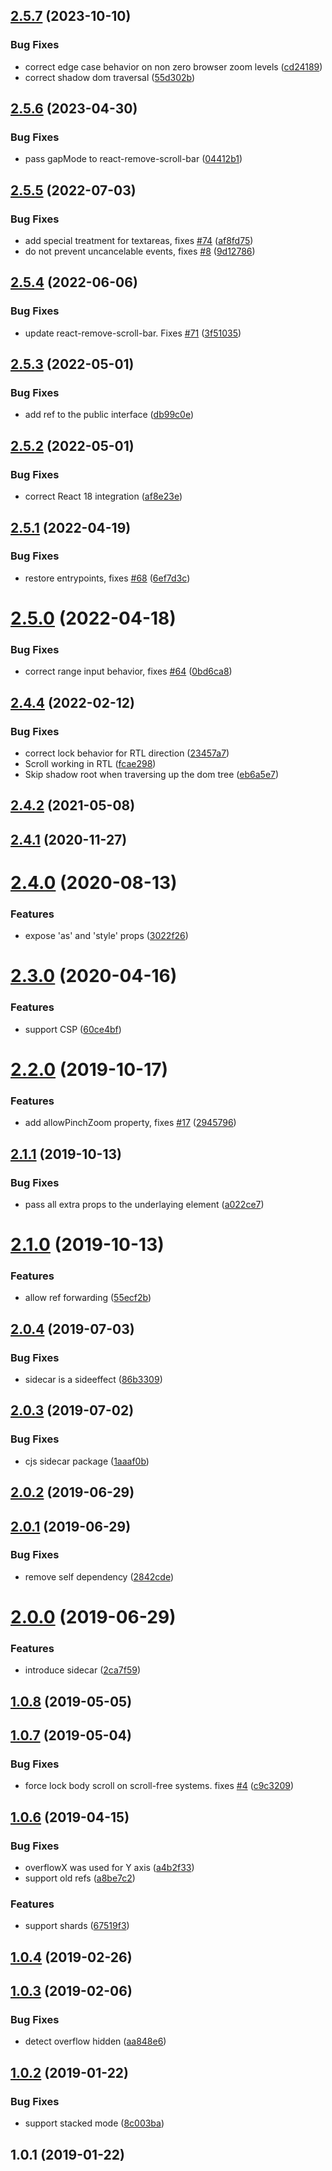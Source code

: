 ## [2.5.7](https://github.com/theKashey/react-remove-scroll/compare/v2.5.6...v2.5.7) (2023-10-10)

### Bug Fixes

- correct edge case behavior on non zero browser zoom levels ([cd24189](https://github.com/theKashey/react-remove-scroll/commit/cd24189765f59074bba22cbf03ce5f80e2950c7d))
- correct shadow dom traversal ([55d302b](https://github.com/theKashey/react-remove-scroll/commit/55d302ba98f250eb366fc36337b4d4656889ae88))

## [2.5.6](https://github.com/theKashey/react-remove-scroll/compare/v2.5.5...v2.5.6) (2023-04-30)

### Bug Fixes

- pass gapMode to react-remove-scroll-bar ([04412b1](https://github.com/theKashey/react-remove-scroll/commit/04412b14b3f164a632e711998ba414f0a9929438))

## [2.5.5](https://github.com/theKashey/react-remove-scroll/compare/v2.5.4...v2.5.5) (2022-07-03)

### Bug Fixes

- add special treatment for textareas, fixes [#74](https://github.com/theKashey/react-remove-scroll/issues/74) ([af8fd75](https://github.com/theKashey/react-remove-scroll/commit/af8fd751a49d6deb9f40d79ecef9b030f291354e))
- do not prevent uncancelable events, fixes [#8](https://github.com/theKashey/react-remove-scroll/issues/8) ([9d12786](https://github.com/theKashey/react-remove-scroll/commit/9d127860addd39c7305aea9e57ee2f51cecd229d))

## [2.5.4](https://github.com/theKashey/react-remove-scroll/compare/v2.5.3...v2.5.4) (2022-06-06)

### Bug Fixes

- update react-remove-scroll-bar. Fixes [#71](https://github.com/theKashey/react-remove-scroll/issues/71) ([3f51035](https://github.com/theKashey/react-remove-scroll/commit/3f51035e5a433443657169ea8c61661acf301b14))

## [2.5.3](https://github.com/theKashey/react-remove-scroll/compare/v2.5.2...v2.5.3) (2022-05-01)

### Bug Fixes

- add ref to the public interface ([db99c0e](https://github.com/theKashey/react-remove-scroll/commit/db99c0e484fd67ee87a889d4cb939c5a43f2734a))

## [2.5.2](https://github.com/theKashey/react-remove-scroll/compare/v2.5.1...v2.5.2) (2022-05-01)

### Bug Fixes

- correct React 18 integration ([af8e23e](https://github.com/theKashey/react-remove-scroll/commit/af8e23e28be1d1fed917fc2967030d29680c2fc2))

## [2.5.1](https://github.com/theKashey/react-remove-scroll/compare/v2.5.0...v2.5.1) (2022-04-19)

### Bug Fixes

- restore entrypoints, fixes [#68](https://github.com/theKashey/react-remove-scroll/issues/68) ([6ef7d3c](https://github.com/theKashey/react-remove-scroll/commit/6ef7d3c8b935c9bc1eb75f1aa8e1ea6738ae2985))

# [2.5.0](https://github.com/theKashey/react-remove-scroll/compare/v2.4.4...v2.5.0) (2022-04-18)

### Bug Fixes

- correct range input behavior, fixes [#64](https://github.com/theKashey/react-remove-scroll/issues/64) ([0bd6ca8](https://github.com/theKashey/react-remove-scroll/commit/0bd6ca85d014acc10ed37b6d3f9e70e1ee4e2c30))

## [2.4.4](https://github.com/theKashey/react-remove-scroll/compare/v2.4.2...v2.4.4) (2022-02-12)

### Bug Fixes

- correct lock behavior for RTL direction ([23457a7](https://github.com/theKashey/react-remove-scroll/commit/23457a7770e010b36b950057d90f496d12d8a93c))
- Scroll working in RTL ([fcae298](https://github.com/theKashey/react-remove-scroll/commit/fcae298d7d35de00ec35fd712bee54c7db2d491c))
- Skip shadow root when traversing up the dom tree ([eb6a5e7](https://github.com/theKashey/react-remove-scroll/commit/eb6a5e7ddc70432586c07e151e535d0e9d631833))

## [2.4.2](https://github.com/theKashey/react-remove-scroll/compare/v2.4.1...v2.4.2) (2021-05-08)

## [2.4.1](https://github.com/theKashey/react-remove-scroll/compare/v2.4.0...v2.4.1) (2020-11-27)

# [2.4.0](https://github.com/theKashey/react-remove-scroll/compare/v2.3.0...v2.4.0) (2020-08-13)

### Features

- expose 'as' and 'style' props ([3022f26](https://github.com/theKashey/react-remove-scroll/commit/3022f26e811de6e6154298743159bfe9b18bf332))

# [2.3.0](https://github.com/theKashey/react-remove-scroll/compare/v2.2.0...v2.3.0) (2020-04-16)

### Features

- support CSP ([60ce4bf](https://github.com/theKashey/react-remove-scroll/commit/60ce4bf25caf845090cc5ff952ae78d8dca7b587))

# [2.2.0](https://github.com/theKashey/react-remove-scroll/compare/v2.1.1...v2.2.0) (2019-10-17)

### Features

- add allowPinchZoom property, fixes [#17](https://github.com/theKashey/react-remove-scroll/issues/17) ([2945796](https://github.com/theKashey/react-remove-scroll/commit/2945796612cdbdc36bb3a888c449e62908a3bea1))

## [2.1.1](https://github.com/theKashey/react-remove-scroll/compare/v2.1.0...v2.1.1) (2019-10-13)

### Bug Fixes

- pass all extra props to the underlaying element ([a022ce7](https://github.com/theKashey/react-remove-scroll/commit/a022ce7c088bdeb5b6db048cd8f4e3ea48ce1eb5))

# [2.1.0](https://github.com/theKashey/react-remove-scroll/compare/v2.0.4...v2.1.0) (2019-10-13)

### Features

- allow ref forwarding ([55ecf2b](https://github.com/theKashey/react-remove-scroll/commit/55ecf2bc16cbba54064f7ac60b323fbf820e662c))

## [2.0.4](https://github.com/theKashey/react-remove-scroll/compare/v2.0.3...v2.0.4) (2019-07-03)

### Bug Fixes

- sidecar is a sideeffect ([86b3309](https://github.com/theKashey/react-remove-scroll/commit/86b330978198235e9d69088a35cae3597361c030))

## [2.0.3](https://github.com/theKashey/react-remove-scroll/compare/v2.0.2...v2.0.3) (2019-07-02)

### Bug Fixes

- cjs sidecar package ([1aaaf0b](https://github.com/theKashey/react-remove-scroll/commit/1aaaf0b2b6245705043b93525be5c522ba69ecdc))

## [2.0.2](https://github.com/theKashey/react-remove-scroll/compare/v2.0.1...v2.0.2) (2019-06-29)

## [2.0.1](https://github.com/theKashey/react-remove-scroll/compare/v2.0.0...v2.0.1) (2019-06-29)

### Bug Fixes

- remove self dependency ([2842cde](https://github.com/theKashey/react-remove-scroll/commit/2842cdebbcc22258e422c1c5c0fb6bbc544f4dd3))

# [2.0.0](https://github.com/theKashey/react-remove-scroll/compare/v1.0.8...v2.0.0) (2019-06-29)

### Features

- introduce sidecar ([2ca7f59](https://github.com/theKashey/react-remove-scroll/commit/2ca7f59e86abc6e252422ec5cb6132281e945984))

## [1.0.8](https://github.com/theKashey/react-remove-scroll/compare/v1.0.7...v1.0.8) (2019-05-05)

## [1.0.7](https://github.com/theKashey/react-remove-scroll/compare/v1.0.6...v1.0.7) (2019-05-04)

### Bug Fixes

- force lock body scroll on scroll-free systems. fixes [#4](https://github.com/theKashey/react-remove-scroll/issues/4) ([c9c3209](https://github.com/theKashey/react-remove-scroll/commit/c9c320935c5cb0adb277d7dd5359295b80b6bf52))

## [1.0.6](https://github.com/theKashey/react-remove-scroll/compare/v1.0.4...v1.0.6) (2019-04-15)

### Bug Fixes

- overflowX was used for Y axis ([a4b2f33](https://github.com/theKashey/react-remove-scroll/commit/a4b2f3312755f705fdc71e5613cab7e41bd07035))
- support old refs ([a8be7c2](https://github.com/theKashey/react-remove-scroll/commit/a8be7c2966b81cdca6602993b1c8fcd53fb07db8))

### Features

- support shards ([67519f3](https://github.com/theKashey/react-remove-scroll/commit/67519f37bffea7efb45d24d25e2b269520450c7c))

## [1.0.4](https://github.com/theKashey/react-remove-scroll/compare/v1.0.3...v1.0.4) (2019-02-26)

## [1.0.3](https://github.com/theKashey/react-remove-scroll/compare/v1.0.2...v1.0.3) (2019-02-06)

### Bug Fixes

- detect overflow hidden ([aa848e6](https://github.com/theKashey/react-remove-scroll/commit/aa848e678bd57d20fd97b1e42ff62eabd631a237))

## [1.0.2](https://github.com/theKashey/react-remove-scroll/compare/v1.0.1...v1.0.2) (2019-01-22)

### Bug Fixes

- support stacked mode ([8c003ba](https://github.com/theKashey/react-remove-scroll/commit/8c003ba8388c4695e03ff3dfbab09e1cc1cf967a))

## 1.0.1 (2019-01-22)
